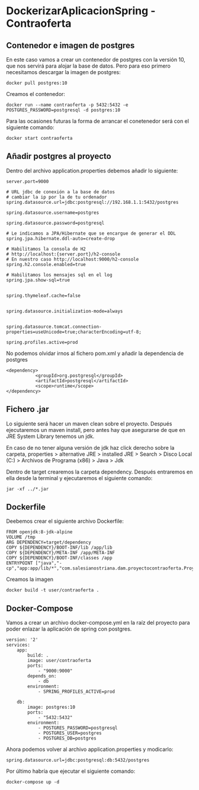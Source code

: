 # DockerizarAplicacionSpring - Contraoferta

 ## Contenedor e imagen de postgres

 En este caso vamos a crear un contenedor de postgres con la versión 10, que nos servirá para alojar la base de datos. Pero para eso primero necesitamos descargar la imagen de postgres:

 ```
 docker pull postgres:10
 ```
 
 Creamos el contenedor:

 ```
 docker run --name contraoferta -p 5432:5432 -e POSTGRES_PASSWORD=postgresql -d postgres:10
 ```
 
 Para las ocasiones futuras la forma de arrancar el conetenedor será con el siguiente comando:

 ```
 docker start contraoferta
 ```

## Añadir postgres al proyecto 
 
Dentro del archivo application.properties debemos añadir lo siguiente:
 ```
server.port=9000

# URL jdbc de conexión a la base de datos
# cambiar la ip por la de tu ordenador
spring.datasource.url=jdbc:postgresql://192.168.1.1:5432/postgres

spring.datasource.username=postgres

spring.datasource.password=postgresql

# Le indicamos a JPA/Hibernate que se encargue de generar el DDL
spring.jpa.hibernate.ddl-auto=create-drop

# Habilitamos la consola de H2
# http://localhost:{server.port}/h2-console
# En nuestro caso http://localhost:9000/h2-console
spring.h2.console.enabled=true

# Habilitamos los mensajes sql en el log
spring.jpa.show-sql=true


spring.thymeleaf.cache=false


spring.datasource.initialization-mode=always


spring.datasource.tomcat.connection-properties=useUnicode=true;characterEncoding=utf-8;

spring.profiles.active=prod
 ```

 No podemos olvidar irnos al fichero pom.xml y añadir la dependencia de postgres
 ```
 <dependency>
			<groupId>org.postgresql</groupId>
			<artifactId>postgresql</artifactId>
			<scope>runtime</scope>
</dependency>
 ```

## Fichero .jar 
 
Lo siguiente será hacer un maven clean sobre el proyecto. Después ejecutaremos un maven install, pero antes hay que asegurarse de que en JRE System Library tenemos un jdk.

En caso de no tener alguna versión de jdk haz click derecho sobre la carpeta, properties > alternative JRE > installed JRE > Search > Disco Local (C:) > Archivos de Programa (x86) > Java > Jdk
 
Dentro de target crearemos la carpeta dependency. Después entraremos en ella desde la terminal y ejecutaremos el siguiente comando:
 ```
 jar -xf ../*.jar
 ```

## Dockerfile
 
 Deebemos crear el siguiente archivo Dockerfile:
 ```
FROM openjdk:8-jdk-alpine
VOLUME /tmp
ARG DEPENDENCY=target/dependency
COPY ${DEPENDENCY}/BOOT-INF/lib /app/lib
COPY ${DEPENDENCY}/META-INF /app/META-INF
COPY ${DEPENDENCY}/BOOT-INF/classes /app
ENTRYPOINT ["java","-cp","app:app/lib/*","com.salesianostriana.dam.proyectocontraoferta.ProyectoContraofertaApplication"]
 ```
 
Creamos la imagen
 ```
 docker build -t user/contraoferta .
 ```
 
 ## Docker-Compose

 Vamos a crear un archivo docker-compose.yml en la raíz del proyecto para poder enlazar la aplicación de spring con postgres.
``` 
version: '2'
services:
    app:
        build: .
        image: user/contraoferta
        ports: 
            - "9000:9000"
        depends_on: 
            - db
        environment: 
            - SPRING_PROFILES_ACTIVE=prod
    
    db:
        image: postgres:10
        ports: 
            - "5432:5432"
        environment: 
            - POSTGRES_PASSWORD=postgresql
            - POSTGRES_USER=postgres
            - POSTGRES_DB=postgres
 ```

Ahora podemos volver al archivo application.properties y modicarlo:
 
 ```
 spring.datasource.url=jdbc:postgresql:db:5432/postgres
 ```
 
Por último habría que ejecutar el siguiente comando:
```
docker-compose up -d
```